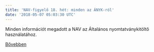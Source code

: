 ```yaml
---
title: 'NAV-figyelő 18. hét: minden az ÁNYK-ról'
date: '2018-05-07 05:03:30 UTC'
---
```


Minden információt megadott a NAV az Általános nyomtatványkitöltő használatához.



[Bővebben](https://ift.tt/2HYust9)
